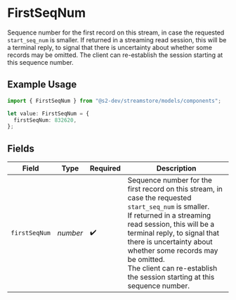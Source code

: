 # FirstSeqNum

Sequence number for the first record on this stream, in case the requested `start_seq_num` is smaller.
If returned in a streaming read session, this will be a terminal reply, to signal that there is uncertainty about whether some records may be omitted.
The client can re-establish the session starting at this sequence number.

## Example Usage

```typescript
import { FirstSeqNum } from "@s2-dev/streamstore/models/components";

let value: FirstSeqNum = {
  firstSeqNum: 832620,
};
```

## Fields

| Field                                                                                                                                                                                                                                                                                                                                   | Type                                                                                                                                                                                                                                                                                                                                    | Required                                                                                                                                                                                                                                                                                                                                | Description                                                                                                                                                                                                                                                                                                                             |
| --------------------------------------------------------------------------------------------------------------------------------------------------------------------------------------------------------------------------------------------------------------------------------------------------------------------------------------- | --------------------------------------------------------------------------------------------------------------------------------------------------------------------------------------------------------------------------------------------------------------------------------------------------------------------------------------- | --------------------------------------------------------------------------------------------------------------------------------------------------------------------------------------------------------------------------------------------------------------------------------------------------------------------------------------- | --------------------------------------------------------------------------------------------------------------------------------------------------------------------------------------------------------------------------------------------------------------------------------------------------------------------------------------- |
| `firstSeqNum`                                                                                                                                                                                                                                                                                                                           | *number*                                                                                                                                                                                                                                                                                                                                | :heavy_check_mark:                                                                                                                                                                                                                                                                                                                      | Sequence number for the first record on this stream, in case the requested `start_seq_num` is smaller.<br/>If returned in a streaming read session, this will be a terminal reply, to signal that there is uncertainty about whether some records may be omitted.<br/>The client can re-establish the session starting at this sequence number. |